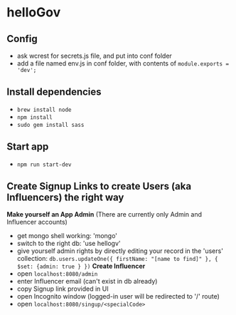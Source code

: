 # helloGov

## Config
- ask wcrest for secrets.js file, and put into conf folder
- add a file named env.js in conf folder, with contents of `module.exports = 'dev';`

## Install dependencies
- `brew install node`
- `npm install`
- `sudo gem install sass`

## Start app
- `npm run start-dev`


## Create Signup Links to create Users (aka Influencers) the right way
**Make yourself an App Admin**
(There are currently only Admin and Influencer accounts)
- get mongo shell working: 'mongo'
- switch to the right db: 'use hellogv'
- give yourself admin rights by directly editing your record in the 'users' collection: 
```db.users.updateOne({ firstName: "[name to find]" }, { $set: {admin: true } })```
**Create Influencer**
- open `localhost:8080/admin`
- enter Influencer email (can't exist in db already)
- copy Signup link provided in UI
- open Incognito window (logged-in user will be redirected to '/' route)
- open `localhost:8080/singup/<specialCode>`
